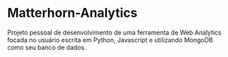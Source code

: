 # Matterhorn-Analytics

Projeto pessoal de desenvolvimento de uma ferramenta de Web Analytics focada no usuário escrita em Python, Javascript e utilizando MongoDB como seu banco de dados.
